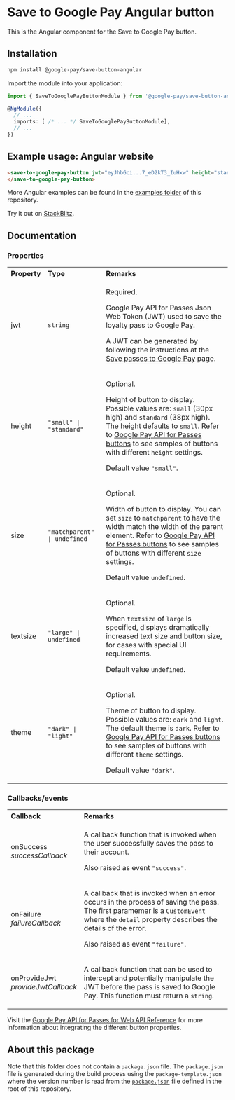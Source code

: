 # Save to Google Pay Angular button

This is the Angular component for the Save to Google Pay button.

## Installation

```sh
npm install @google-pay/save-button-angular
```

Import the module into your application:

```ts
import { SaveToGooglePayButtonModule } from '@google-pay/save-button-angular';

@NgModule({
  // ...
  imports: [ /* ... */ SaveToGooglePayButtonModule],
  // ...
})
```

## Example usage: Angular website

```html
<save-to-google-pay-button jwt="eyJhbGci...7_eD2kT3_IuHxw" height="standard" textsize="large">
</save-to-google-pay-button>
```

More Angular examples can be found in the
[examples folder](https://github.com/google-pay/save-to-google-pay-button/tree/main/examples/angular/src/app) of this
repository.

Try it out on [StackBlitz](https://stackblitz.com/edit/google-pay-angular).

## Documentation

### Properties

<table>
  <tr>
    <th align="left">Property</th>
    <th align="left">Type</th>
    <th align="left">Remarks</th>
  </tr>
  <tr>
    <td><p>jwt</p></td>
    <td><p><code>string</code></p></td>
    <td>
      <p>Required.</p>
      <p>Google Pay API for Passes Json Web Token (JWT) used to save the loyalty pass to Google Pay.</p>
      <p>A JWT can be generated by following the instructions at the <a href="https://developers.google.com/pay/passes/guides/implement-the-api/save-passes-to-google-pay#generate-jwt-that-represents-object">Save passes to Google Pay</a> page.</p>
    </td>
  </tr>
  <tr>
    <td><p>height</p></td>
    <td><p><code>"small" | "standard"</code></p></td>
    <td>
      <p>Optional.</p>
      <p>Height of button to display. Possible values are: <code>small</code> (30px high) and <code>standard</code> (38px high). The height defaults to <code>small</code>. Refer to <a href="https://developers.google.com/pay/passes/reference/uxguidelines#s2w">Google Pay API for Passes buttons</a> to see samples of buttons with different <code>height</code> settings.</p>
      <p>Default value <code>"small"</code>.</p>
    </td>
  </tr>
  <tr>
    <td><p>size</p></td>
    <td><p><code>"matchparent" | undefined</code></p></td>
    <td>
      <p>Optional.</p>
      <p>Width of button to display. You can set <code>size</code> to <code>matchparent</code> to have the width match the width of the parent element. Refer to <a href="https://developers.google.com/pay/passes/reference/uxguidelines#s2w">Google Pay API for Passes buttons</a> to see samples of buttons with different <code>size</code> settings.</p>
      <p>Default value <code>undefined</code>.</p>
    </td>
  </tr>
  <tr>
    <td><p>textsize</p></td>
    <td><p><code>"large" | undefined</code></p></td>
    <td>
      <p>Optional.</p>
      <p>When <code>textsize</code> of <code>large</code> is specified, displays dramatically increased text size and button size, for cases with special UI requirements.</p>
      <p>Default value <code>undefined</code>.</p>
    </td>
  </tr>
  <tr>
    <td><p>theme</p></td>
    <td><p><code>"dark" | "light"</code></p></td>
    <td>
      <p>Optional.</p>
      <p>Theme of button to display. Possible values are: <code>dark</code> and <code>light</code>. The default theme is <code>dark</code>. Refer to <a href="https://developers.google.com/pay/passes/reference/uxguidelines#s2w">Google Pay API for Passes buttons</a> to see samples of buttons with different <code>theme</code> settings.</p>
      <p>Default value <code>"dark"</code>.</p>
    </td>
  </tr>
</table>

### Callbacks/events

<table>
  <tr>
    <th align="left">Callback</th>
    <th align="left">Remarks</th>
  </tr>
  <tr>
    <td>
      <p>onSuccess<br /><em>successCallback</em></p>
    </td>
    <td>
      <p>A callback function that is invoked when the user successfully saves the pass to their account.</p>
      <p>Also raised as event <code>"success"</code>.</p>
    </td>
  </tr>
  <tr>
    <td>
      <p>onFailure<br /><em>failureCallback</em></p>
    </td>
    <td>
      <p>A callback that is invoked when an error occurs in the process of saving the pass. The first paramemer is a <code>CustomEvent</code> where the <code>detail</code> property describes the details of the error.</p>
      <p>Also raised as event <code>"failure"</code>.</p>
    </td>
  </tr>
  <tr>
    <td>
      <p>onProvideJwt<br /><em>provideJwtCallback</em></p>
    </td>
    <td>
      <p>A callback function that can be used to intercept and potentially manipulate the JWT before the pass is saved to Google Pay. This function must return a <code>string</code>.</p>
    </td>
  </tr>
</table>

Visit the
[Google Pay API for Passes for Web API Reference](https://developers.google.com/pay/passes/reference/s2w-reference) for
more information about integrating the different button properties.

## About this package

Note that this folder does not contain a `package.json` file. The `package.json` file is generated during the build
process using the `package-template.json` where the version number is read from the [`package.json`](../../package.json)
file defined in the root of this repository.
